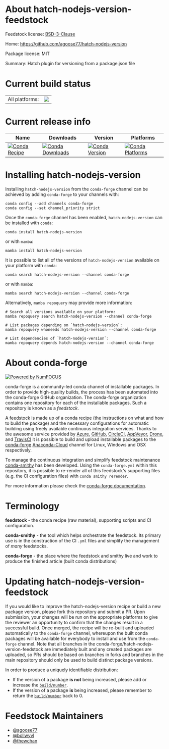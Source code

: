 About hatch-nodejs-version-feedstock
====================================

Feedstock license: [BSD-3-Clause](https://github.com/conda-forge/hatch-nodejs-version-feedstock/blob/main/LICENSE.txt)

Home: https://github.com/agoose77/hatch-nodejs-version

Package license: MIT

Summary: Hatch plugin for versioning from a package.json file

Current build status
====================


<table><tr><td>All platforms:</td>
    <td>
      <a href="https://dev.azure.com/conda-forge/feedstock-builds/_build/latest?definitionId=17031&branchName=main">
        <img src="https://dev.azure.com/conda-forge/feedstock-builds/_apis/build/status/hatch-nodejs-version-feedstock?branchName=main">
      </a>
    </td>
  </tr>
</table>

Current release info
====================

| Name | Downloads | Version | Platforms |
| --- | --- | --- | --- |
| [![Conda Recipe](https://img.shields.io/badge/recipe-hatch--nodejs--version-green.svg)](https://anaconda.org/conda-forge/hatch-nodejs-version) | [![Conda Downloads](https://img.shields.io/conda/dn/conda-forge/hatch-nodejs-version.svg)](https://anaconda.org/conda-forge/hatch-nodejs-version) | [![Conda Version](https://img.shields.io/conda/vn/conda-forge/hatch-nodejs-version.svg)](https://anaconda.org/conda-forge/hatch-nodejs-version) | [![Conda Platforms](https://img.shields.io/conda/pn/conda-forge/hatch-nodejs-version.svg)](https://anaconda.org/conda-forge/hatch-nodejs-version) |

Installing hatch-nodejs-version
===============================

Installing `hatch-nodejs-version` from the `conda-forge` channel can be achieved by adding `conda-forge` to your channels with:

```
conda config --add channels conda-forge
conda config --set channel_priority strict
```

Once the `conda-forge` channel has been enabled, `hatch-nodejs-version` can be installed with `conda`:

```
conda install hatch-nodejs-version
```

or with `mamba`:

```
mamba install hatch-nodejs-version
```

It is possible to list all of the versions of `hatch-nodejs-version` available on your platform with `conda`:

```
conda search hatch-nodejs-version --channel conda-forge
```

or with `mamba`:

```
mamba search hatch-nodejs-version --channel conda-forge
```

Alternatively, `mamba repoquery` may provide more information:

```
# Search all versions available on your platform:
mamba repoquery search hatch-nodejs-version --channel conda-forge

# List packages depending on `hatch-nodejs-version`:
mamba repoquery whoneeds hatch-nodejs-version --channel conda-forge

# List dependencies of `hatch-nodejs-version`:
mamba repoquery depends hatch-nodejs-version --channel conda-forge
```


About conda-forge
=================

[![Powered by
NumFOCUS](https://img.shields.io/badge/powered%20by-NumFOCUS-orange.svg?style=flat&colorA=E1523D&colorB=007D8A)](https://numfocus.org)

conda-forge is a community-led conda channel of installable packages.
In order to provide high-quality builds, the process has been automated into the
conda-forge GitHub organization. The conda-forge organization contains one repository
for each of the installable packages. Such a repository is known as a *feedstock*.

A feedstock is made up of a conda recipe (the instructions on what and how to build
the package) and the necessary configurations for automatic building using freely
available continuous integration services. Thanks to the awesome service provided by
[Azure](https://azure.microsoft.com/en-us/services/devops/), [GitHub](https://github.com/),
[CircleCI](https://circleci.com/), [AppVeyor](https://www.appveyor.com/),
[Drone](https://cloud.drone.io/welcome), and [TravisCI](https://travis-ci.com/)
it is possible to build and upload installable packages to the
[conda-forge](https://anaconda.org/conda-forge) [Anaconda-Cloud](https://anaconda.org/)
channel for Linux, Windows and OSX respectively.

To manage the continuous integration and simplify feedstock maintenance
[conda-smithy](https://github.com/conda-forge/conda-smithy) has been developed.
Using the ``conda-forge.yml`` within this repository, it is possible to re-render all of
this feedstock's supporting files (e.g. the CI configuration files) with ``conda smithy rerender``.

For more information please check the [conda-forge documentation](https://conda-forge.org/docs/).

Terminology
===========

**feedstock** - the conda recipe (raw material), supporting scripts and CI configuration.

**conda-smithy** - the tool which helps orchestrate the feedstock.
                   Its primary use is in the construction of the CI ``.yml`` files
                   and simplify the management of *many* feedstocks.

**conda-forge** - the place where the feedstock and smithy live and work to
                  produce the finished article (built conda distributions)


Updating hatch-nodejs-version-feedstock
=======================================

If you would like to improve the hatch-nodejs-version recipe or build a new
package version, please fork this repository and submit a PR. Upon submission,
your changes will be run on the appropriate platforms to give the reviewer an
opportunity to confirm that the changes result in a successful build. Once
merged, the recipe will be re-built and uploaded automatically to the
`conda-forge` channel, whereupon the built conda packages will be available for
everybody to install and use from the `conda-forge` channel.
Note that all branches in the conda-forge/hatch-nodejs-version-feedstock are
immediately built and any created packages are uploaded, so PRs should be based
on branches in forks and branches in the main repository should only be used to
build distinct package versions.

In order to produce a uniquely identifiable distribution:
 * If the version of a package **is not** being increased, please add or increase
   the [``build/number``](https://docs.conda.io/projects/conda-build/en/latest/resources/define-metadata.html#build-number-and-string).
 * If the version of a package **is** being increased, please remember to return
   the [``build/number``](https://docs.conda.io/projects/conda-build/en/latest/resources/define-metadata.html#build-number-and-string)
   back to 0.

Feedstock Maintainers
=====================

* [@agoose77](https://github.com/agoose77/)
* [@bollwyvl](https://github.com/bollwyvl/)
* [@thewchan](https://github.com/thewchan/)

